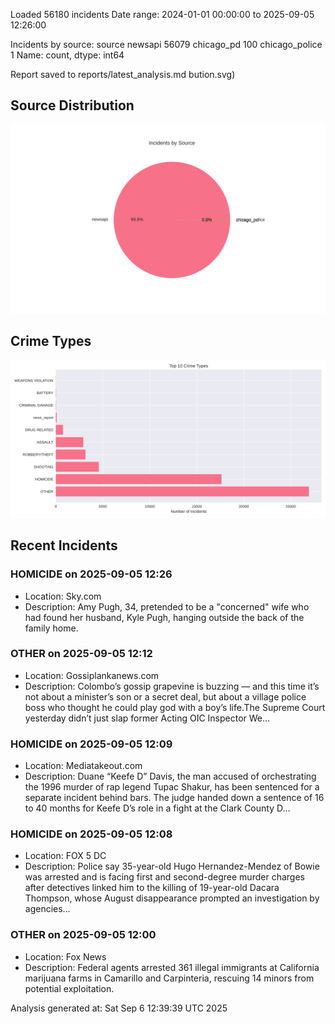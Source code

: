 
Loaded 56180 incidents
Date range: 2024-01-01 00:00:00 to 2025-09-05 12:26:00

Incidents by source:
source
newsapi           56079
chicago_pd          100
chicago_police        1
Name: count, dtype: int64

Report saved to reports/latest_analysis.md
bution.svg)

## Source Distribution
![Source Distribution](images/source_distribution.svg)

## Crime Types
![Crime Types](images/crime_types.svg)

## Recent Incidents

### HOMICIDE on 2025-09-05 12:26
- Location: Sky.com
- Description: Amy Pugh, 34, pretended to be a "concerned" wife who had found her husband, Kyle Pugh, hanging outside the back of the family home.


### OTHER on 2025-09-05 12:12
- Location: Gossiplankanews.com
- Description: Colombo’s gossip grapevine is buzzing — and this time it’s not about a minister’s son or a secret deal, but about a village police boss who thought he could play god with a boy’s life.The Supreme Court yesterday didn’t just slap former Acting OIC Inspector We…


### HOMICIDE on 2025-09-05 12:09
- Location: Mediatakeout.com
- Description: Duane “Keefe D” Davis, the man accused of orchestrating the 1996 murder of rap legend Tupac Shakur, has been sentenced for a separate incident behind bars. The judge handed down a sentence of 16 to 40 months for Keefe D’s role in a fight at the Clark County D…


### HOMICIDE on 2025-09-05 12:08
- Location: FOX 5 DC
- Description: Police say 35-year-old Hugo Hernandez-Mendez of Bowie was arrested and is facing first and second-degree murder charges after detectives linked him to the killing of 19-year-old Dacara Thompson, whose August disappearance prompted an investigation by agencies…


### OTHER on 2025-09-05 12:00
- Location: Fox News
- Description: Federal agents arrested 361 illegal immigrants at California marijuana farms in Camarillo and Carpinteria, rescuing 14 minors from potential exploitation.

Analysis generated at: Sat Sep  6 12:39:39 UTC 2025
